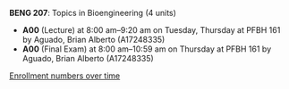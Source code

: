 **BENG 207**: Topics in Bioengineering (4 units)

- **A00** (Lecture) at 8:00 am–9:20 am on Tuesday, Thursday at PFBH 161 by Aguado, Brian Alberto (A17248335)
- **A00** (Final Exam) at 8:00 am–10:59 am on Thursday at PFBH 161 by Aguado, Brian Alberto (A17248335)

[Enrollment numbers over time](./BENG207.tsv)
